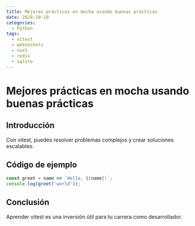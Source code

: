 ```yaml
---
title: Mejores prácticas en mocha usando buenas prácticas
date: 2028-10-10
categories:
  - Python
tags:
  - vitest
  - websockets
  - nuxt
  - redis
  - sqlite
---
```


# Mejores prácticas en mocha usando buenas prácticas

## Introducción

Con vitest, puedes resolver problemas complejos y crear soluciones escalables.

## Código de ejemplo

```javascript
const greet = name => `Hello, ${name}!`;
console.log(greet('world'));
```

## Conclusión

Aprender vitest es una inversión útil para tu carrera como desarrollador.